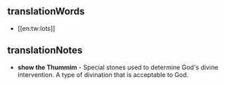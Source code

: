 ## translationWords

* [[en:tw:lots]]

## translationNotes

* **show the Thummim** - Special stones used to determine God's divine intervention. A type of divination that is acceptable to God.
